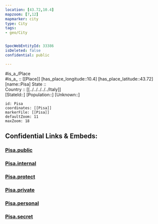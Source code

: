 ```yaml
---
location: [43.72,10.4] 
mapzoom: [7,12] 
mapmarker: city 
type: City
tags:
- geo/City


SpocWebEntityId: 33386
isDeleted: false
confidential: public

---
```

#is_a_/Place  
#is_a_ :: [[Place]] 
[has_place_longitude::10.4] 
[has_place_latitude::43.72] 
[name::Pisa] 
State ::  
Country :: [[../../../../../Italy]]  
[StateId::] 
[Population::] 
[Unknown::] 


```leaflet
id: Pisa
coordinates: [[Pisa]] 
markerFile: [[Pisa]] 
defaultZoom: 11 
maxZoom: 18
```


## Confidential Links & Embeds: 

### [Pisa.public](/_public/\Earth\Continent\Europe\Europe~South\Italy\regions~Italy\Tuscany\Pisa.Province\CityPisa.public.md) 

### [Pisa.internal](/_internal/\Earth\Continent\Europe\Europe~South\Italy\regions~Italy\Tuscany\Pisa.Province\CityPisa.internal.md) 

### [Pisa.protect](/_protect/\Earth\Continent\Europe\Europe~South\Italy\regions~Italy\Tuscany\Pisa.Province\CityPisa.protect.md) 

### [Pisa.private](/_private/\Earth\Continent\Europe\Europe~South\Italy\regions~Italy\Tuscany\Pisa.Province\CityPisa.private.md) 

### [Pisa.personal](/_personal/\Earth\Continent\Europe\Europe~South\Italy\regions~Italy\Tuscany\Pisa.Province\CityPisa.personal.md) 

### [Pisa.secret](/_secret/\Earth\Continent\Europe\Europe~South\Italy\regions~Italy\Tuscany\Pisa.Province\CityPisa.secret.md)

